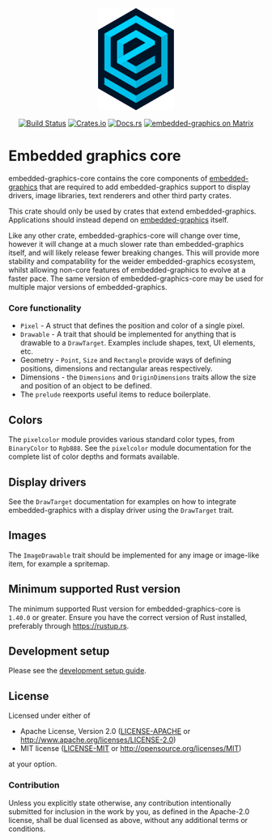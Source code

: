 <p align="center">
    <img width="150" src="https://raw.githubusercontent.com/embedded-graphics/embedded-graphics/191fe7f8a0fedc713f9722b9dc59208dacadee7e/assets/logo.svg?sanitize=true" alt="Embedded graphics logo">
</p>
<p align="center">
    <a href="https://circleci.com/gh/embedded-graphics/embedded-graphics/tree/master"><img src="https://circleci.com/gh/embedded-graphics/embedded-graphics/tree/master.svg?style=shield" alt="Build Status"></a>
    <a href="https://crates.io/crates/embedded-graphics-core"><img src="https://img.shields.io/crates/v/embedded-graphics-core.svg" alt="Crates.io"></a>
    <a href="https://docs.rs/embedded-graphics-core"><img src="https://docs.rs/embedded-graphics-core/badge.svg" alt="Docs.rs"></a>
    <a href="https://matrix.to/#/#rust-embedded-graphics:matrix.org"><img src="https://img.shields.io/matrix/rust-embedded-graphics:matrix.org" alt="embedded-graphics on Matrix"></a>
</p>

# Embedded graphics core

embedded-graphics-core contains the core components of [embedded-graphics] that are required to
add embedded-graphics support to display drivers, image libraries, text renderers and other
third party crates.

This crate should only be used by crates that extend embedded-graphics.
Applications should instead depend on [embedded-graphics] itself.

Like any other crate, embedded-graphics-core will change over time, however it will change at a
much slower rate than embedded-graphics itself, and will likely release fewer breaking changes.
This will provide more stability and compatability for the weider embedded-graphics ecosystem,
whilst allowing non-core features of embedded-graphics to evolve at a faster pace. The same
version of embedded-graphics-core may be used for multiple major versions of embedded-graphics.

### Core functionality

* `Pixel` - A struct that defines the position and color of a single pixel.
* `Drawable` - A trait that should be implemented for anything that is drawable to a
  `DrawTarget`. Examples include shapes, text, UI elements, etc.
* Geometry - `Point`, `Size` and `Rectangle` provide ways of defining positions,
  dimensions and rectangular areas respectively.
* Dimensions - the `Dimensions` and `OriginDimensions` traits allow the size and position of
  an object to be defined.
* The `prelude` reexports useful items to reduce boilerplate.

## Colors

The `pixelcolor` module provides various standard color types, from `BinaryColor` to
`Rgb888`. See the `pixelcolor` module documentation for the complete list of color depths
and formats available.

## Display drivers

See the `DrawTarget` documentation for examples on how to integrate embedded-graphics with a
display driver using the `DrawTarget` trait.

## Images

The `ImageDrawable` trait should be implemented for any image or image-like item, for example
a spritemap.

[embedded-graphics]: https://docs.rs/embedded-graphics

## Minimum supported Rust version

The minimum supported Rust version for embedded-graphics-core is `1.40.0` or greater.
Ensure you have the correct version of Rust installed, preferably through <https://rustup.rs>.

## Development setup

Please see the [development setup guide](../doc/development-setup.md).

## License

Licensed under either of

- Apache License, Version 2.0 ([LICENSE-APACHE](LICENSE-APACHE) or
  http://www.apache.org/licenses/LICENSE-2.0)
- MIT license ([LICENSE-MIT](LICENSE-MIT) or http://opensource.org/licenses/MIT)

at your option.

### Contribution

Unless you explicitly state otherwise, any contribution intentionally submitted for inclusion in the
work by you, as defined in the Apache-2.0 license, shall be dual licensed as above, without any
additional terms or conditions.
